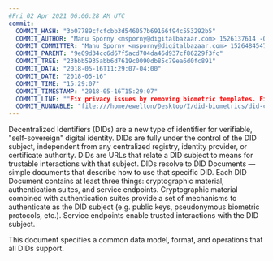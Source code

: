 ```yaml
---
#Fri 02 Apr 2021 06:06:28 AM UTC
commit:
  COMMIT_HASH: "3b07789cfcfcbb3d546057b69166f94c553292b5"
  COMMIT_AUTHOR: "Manu Sporny <msporny@digitalbazaar.com> 1526137614 -0400"
  COMMIT_COMMITTER: "Manu Sporny <msporny@digitalbazaar.com> 1526484547 -0400"
  COMMIT_PARENT: "9e09d34cc6d67f5acd704da46d937cf86229f3fc"
  COMMIT_TREE: "23bbb5935abb6d7619c0090db85c79ea6d0fc891"
  COMMIT_DATA: "2018-05-16T11:29:07-04:00"
  COMMIT_DATE: "2018-05-16"
  COMMIT_TIME: "15:29:07"
  COMMIT_TIMESTAMP: "2018-05-16T15:29:07"
  COMMIT_LINE: ""Fix privacy issues by removing biometric templates. Fixes #62."
  COMMIT_RUNNABLE: "file:///home/ewelton/Desktop/I/did-biometrics/did-core-dataset/analysis/gitinfo/3b07789cfcfcbb3d546057b69166f94c553292b5/snapshot/index.html"
---
```


<section id="abstract">
<p>
Decentralized Identifiers (DIDs) are a new type of identifier for
verifiable, "self-sovereign" digital identity. DIDs are fully under the
control of the DID subject, independent from any centralized registry,
identity provider, or certificate authority. DIDs are URLs that relate a
DID subject to means for trustable interactions with that subject. DIDs
resolve to DID Documents — simple documents that describe how to use that
specific DID. Each DID Document contains at least three things:
cryptographic material, authentication suites, and service endpoints.
Cryptographic material combined with authentication suites provide a set of
mechanisms to authenticate as the DID subject (e.g. public keys,
pseudonymous biometric protocols, etc.). Service endpoints enable
trusted interactions with the DID subject.
      </p>
<p>
This document specifies a common data model, format, and operations that all
DIDs support.
      </p>
</section>
